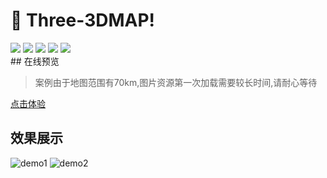 # 🚀 Three-3DMAP!

<div>
  <img src="https://img.shields.io/badge/language-javascript-4bc51d.svg">
  <img src="https://travis-ci.org/boennemann/badges.svg?branch=master">
  <img src="https://img.shields.io/github/issues/fengtianxi001/Three-3DMap">
  <img src="https://img.shields.io/github/forks/fengtianxi001/Three-3DMap">
  <img src="https://img.shields.io/github/stars/fengtianxi001/Three-3DMap">
</div>
## 在线预览

> 案例由于地图范围有70km,图片资源第一次加载需要较长时间,请耐心等待

[点击体验](http://112.124.22.244/ThreeGeo/#/Home)

## 效果展示
![demo1](https://raw.githubusercontent.com/fengtianxi001/Three-3DMap/main/screenshot/2.png)
![demo2](https://raw.githubusercontent.com/fengtianxi001/Three-3DMap/main/screenshot/1.png)




